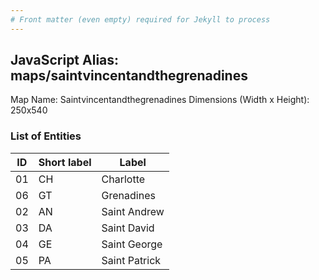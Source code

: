 ```yaml
---
# Front matter (even empty) required for Jekyll to process
---
```


## JavaScript Alias: maps/saintvincentandthegrenadines

Map Name: Saintvincentandthegrenadines
Dimensions (Width x Height): 250x540





### List of Entities

ID | Short label | Label
---|---|---|
01|CH|Charlotte
06|GT|Grenadines
02|AN|Saint Andrew
03|DA|Saint David
04|GE|Saint George
05|PA|Saint Patrick

